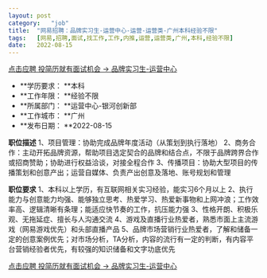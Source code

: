 ```yaml
---
layout:	post
category:	"job"
title:	"网易招聘：品牌实习生-运营中心-运营-运营类-广州本科经验不限"
tags:	[网易,招聘,面试,找工作,工作,内推,运营,运营类,广州,本科,经验不限]
date:	2022-08-15
---
```


[点击应聘 投简历就有面试机会 -> 品牌实习生-运营中心](http://mobile.bole.netease.com/bole/boleDetail?id=41924&employeeId=346f03c3cda5f04c&key=all)



- **学历要求： **本科
- **工作年限： **经验不限
- **所属部门： **运营中心-银河创新部
- **工作城市： **广州
- **发布日期： **2022-08-15



**职位描述**
1、项目管理：协助完成品牌年度活动（从策划到执行落地）
2、商务合作：主动开拓品牌资源，帮助项目选定契合的品牌和结合点，不限于品牌跨界合作或招商赞助；协助进行权益洽谈，对接全程合作
3、传播项目：协助大型项目的传播策划和创意产出；运营自媒体、负责产出创意及落地、账号规划和管理





**职位要求**
1、本科以上学历，有互联网相关实习经验，能实习6个月以上
2、执行能力与创意能力均强、能够独立思考、热爱学习、热爱新事物和上网冲浪；工作效率高、逻辑清晰有条理；能适应快节奏的工作，抗压能力强
3、性格开朗、积极乐观、无拖延症、擅长与人沟通交流
4、游戏及直播行业热爱者，熟悉市面上主流游戏（网易游戏优先）和头部直播产品
5、品牌市场营销行业热爱者，了解和储备一定的创意案例优先；对市场分析，TA分析，内容的流行有一定的判断，有内容平台营销经验者优先，有较强的知识储备和文字功底优先



[点击应聘 投简历就有面试机会 -> 品牌实习生-运营中心](http://mobile.bole.netease.com/bole/boleDetail?id=41924&employeeId=346f03c3cda5f04c&key=all)